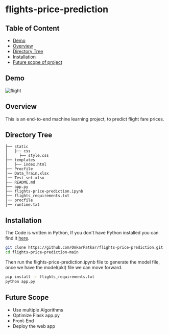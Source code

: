 # flights-price-prediction

## Table of Content
  * [Demo](#demo)
  * [Overview](#overview) 
  * [Directory Tree](#directory-tree)
  * [Installation](#installation)
  * [Future scope of project](#future-scope)


## Demo
![flight](https://user-images.githubusercontent.com/40171054/112961339-e8978a00-9162-11eb-8f1c-eed738d71a40.png)


## Overview
This is an end-to-end machine learning project, to predict flight fare prices.

## Directory Tree 
```
├── static 
│   ├── css
│     ├── style.css
├── templates
│   ├── index.html
├── Procfile
│── Data_Train.xlsx
│── Test_set.xlsx
├── README.md
├── app.py
├── flights-price-prediction.ipynb
├── flights_requirements.txt
│── procfile
│── runtime.txt
```

## Installation
The Code is written in Python, If you don't have Python installed you can find it [here](https://www.python.org/downloads/). 

```bash
git clone https://github.com/OmkarPatkar/flights-price-prediction.git
cd flights-price-prediction-main
```

Then run the flights-price-prediction.ipynb file to generate the model file, once we have the model(pkl) file we can move forward.

```bash
pip install -r flights_requirements.txt
python app.py
```

## Future Scope

* Use multiple Algorithms
* Optimize Flask app.py
* Front-End 
* Deploy the web app
